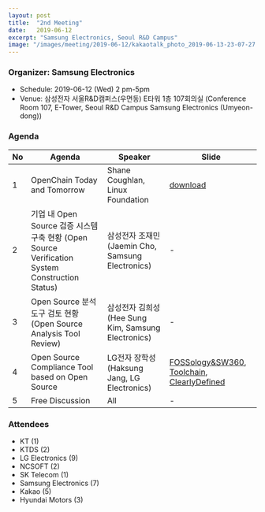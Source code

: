 ```yaml
---
layout: post
title:  "2nd Meeting"
date:   2019-06-12
excerpt: "Samsung Electronics, Seoul R&D Campus"
image: "/images/meeting/2019-06-12/kakaotalk_photo_2019-06-13-23-07-27.jpeg"
---
```


<h3>Organizer: Samsung Electronics</h3>
<ul>
    <li>Schedule: 2019-06-12 (Wed) 2 pm-5pm</li>
    <li>Venue: 삼성전자 서울R&D캠퍼스(우면동) E타워 1층 107회의실 (Conference Room 107, E-Tower, Seoul R&D Campus Samsung Electronics (Umyeon-dong))</li>
</ul>

<h3>Agenda</h3>
<div class="table-wrapper">
    <table>
        <thead>
            <tr>
                <th>No</th>
                <th>Agenda</th>
                <th>Speaker</th>
                <th>Slide</th>
            </tr>
        </thead>
        <tbody>
            <tr>
                <td>1</td>
                <td>OpenChain Today and Tomorrow</td>
                <td>Shane Coughlan, Linux Foundation</td>
                <td><a href="{{ "/assets/pdf/2019-06-12/openchaintodayandtomorrow-190612090644.pdf" | absolute_url }}" download>download</a></td>
            </tr>
            <tr>
                <td>2</td>
                <td>기업 내 Open Source 검증 시스템 구축 현황 (Open Source Verification System Construction Status)</td>
                <td>삼성전자 조재민 (Jaemin Cho, Samsung Electronics)</td>
                <td>-</td>
            </tr>
            <tr>
                <td>3</td>
                <td>Open Source 분석 도구 검토 현황 (Open Source Analysis Tool Review)</td>
                <td>삼성전자 김희성 (Hee Sung Kim, Samsung Electronics)</td>
                <td>-</td>
            </tr>
            <tr>
                <td>4</td>
                <td>Open Source Compliance Tool based on Open Source</td>
                <td>LG전자 장학성 (Haksung Jang, LG Electronics) </td>
                <td>
                <a href="{{ "/assets/pdf/2019-06-12/036_oss_tooling_20190506_fossology_and_sw360_updates_04.pdf"  | absolute_url }}" download>FOSSology&SW360</a>, 
                <a href="{{ "/assets/pdf/2019-06-12/oss-compliance-toolcahin-2019.pdf"  | absolute_url }}" download>Toolchain</a>, 
                <a href="{{ "/assets/pdf/2019-06-12/ClearlyDefined-Crowdsourcing-Project-Security-and-Licensing-Data-Jeff-McAffer-Microsoft.pdf"  | absolute_url }}" download>ClearlyDefined</a> 
                  </td>
            </tr>
            <tr>
                <td>5</td>
                <td>Free Discussion    </td>
                <td>All</td>
                <td>-</td>
            </tr>
        </tbody>
    </table>    
</div>
<h3>Attendees</h3>
<ul>
    <li>KT (1)</li>
    <li>KTDS (2)</li>
    <li>LG Electronics (9)</li>
    <li>NCSOFT (2)</li>
    <li>SK Telecom (1)</li>
    <li>Samsung Electronics (7)</li>
    <li>Kakao (5)</li>
    <li>Hyundai Motors (3)</li>
</ul>

<div class="box alt">
    <div class="row 50% uniform"> 
        <div class="4u"><span class="image fit"><img src="{{ "/images/meeting/2019-06-12/kakaotalk_photo_2019-06-13-23-07-27.jpeg" | absolute_url }}" alt="" /></span></div> 
        <div class="4u"><span class="image fit"><img src="{{ "/images/meeting/2019-06-12/kakaotalk_photo_2019-06-13-23-07-32.jpeg" | absolute_url }}" alt="" /></span></div>     
        <div class="4u"><span class="image fit"><img src="{{ "/images/meeting/2019-06-12/kakaotalk_photo_2019-06-13-23-06-26.jpeg" | absolute_url }}" alt="" /></span></div>    
        <div class="6u"><span class="image fit"><img src="{{ "/images/meeting/2019-06-12/kakaotalk_photo_2019-06-13-23-06-08.jpeg" | absolute_url }}" alt="" /></span></div>    
        <div class="6u"><span class="image fit"><img src="{{ "/images/meeting/2019-06-12/kakaotalk_photo_2019-06-13-23-06-14.jpeg" | absolute_url }}" alt="" /></span></div> 
    </div>
</div>
